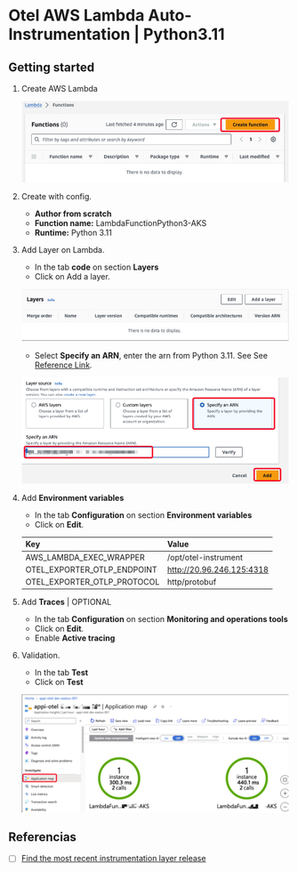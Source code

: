 # Otel AWS Lambda Auto-Instrumentation | Python3.11

## Getting started

1. Create AWS Lambda

    ![](../img/1.jpg)

2. Create with config.
    - **Author from scratch**
    - **Function name:** LambdaFunctionPython3-AKS
    - **Runtime:** Python 3.11

3. Add Layer on Lambda.
    - In the tab **code** on section **Layers**
    - Click on Add a layer.

    ![](../img/2.jpg)

    - Select **Specify an ARN**, enter the arn from Python 3.11. See See [Reference Link](#referencias).

    ![](../img/3.jpg)

4. Add **Environment variables**
    - In the tab **Configuration** on section **Environment variables**
    - Click on **Edit**.

    | Key                                            | Value                        |
    | ---------------------------------------------- | ---------------------------- |
    | AWS_LAMBDA_EXEC_WRAPPER                        | /opt/otel-instrument         |
    | OTEL_EXPORTER_OTLP_ENDPOINT                    | <http://20.96.246.125:4318>    |
    | OTEL_EXPORTER_OTLP_PROTOCOL                    | http/protobuf                |

5. Add **Traces** | OPTIONAL
    - In the tab **Configuration** on section **Monitoring and operations tools**
    - Click on **Edit**.
    - Enable **Active tracing**

6. Validation.
    - In the tab **Test**
    - Click on **Test**

    ![](../img/4.jpg)

<a id="referencias"></a>

## Referencias

- [ ] [Find the most recent instrumentation layer release](https://github.com/open-telemetry/opentelemetry-lambda/releases)
